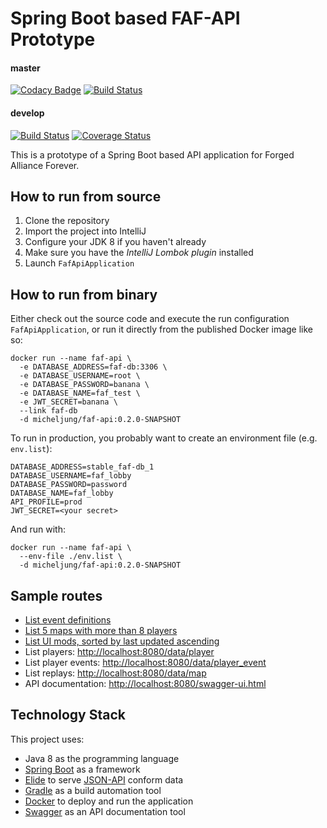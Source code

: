 # Spring Boot based FAF-API Prototype

#### master
[![Codacy Badge](https://api.codacy.com/project/badge/Grade/12eecd69a3cf4f6c96ffa043a7d70198)](https://www.codacy.com/app/micheljung/faf-java-api?utm_source=github.com&utm_medium=referral&utm_content=micheljung/faf-java-api&utm_campaign=badger)
[![Build Status](https://travis-ci.org/FAForever/downlords-faf-client.svg?branch=master)](https://travis-ci.org/FAForever/downlords-faf-client)

#### develop
[![Build Status](https://travis-ci.org/FAForever/faf-java-api.svg?branch=master)](https://travis-ci.org/FAForever/faf-java-api)
[![Coverage Status](https://coveralls.io/repos/github/FAForever/faf-java-api/badge.svg?branch=develop)](https://coveralls.io/github/FAForever/faf-java-api?branch=develop)
 
 This is a prototype of a Spring Boot based API application for Forged Alliance Forever.
 
## How to run from source

1. Clone the repository
1. Import the project into IntelliJ
1. Configure your JDK 8 if you haven't already
1. Make sure you have the _IntelliJ Lombok plugin_ installed
1. Launch `FafApiApplication`
 
## How to run from binary
 
 Either check out the source code and execute the run configuration `FafApiApplication`, or run it directly
 from the published Docker image like so:
 
```
docker run --name faf-api \
  -e DATABASE_ADDRESS=faf-db:3306 \
  -e DATABASE_USERNAME=root \
  -e DATABASE_PASSWORD=banana \
  -e DATABASE_NAME=faf_test \
  -e JWT_SECRET=banana \
  --link faf-db
  -d micheljung/faf-api:0.2.0-SNAPSHOT
```

To run in production, you probably want to create an environment file (e.g. `env.list`):

```
DATABASE_ADDRESS=stable_faf-db_1
DATABASE_USERNAME=faf_lobby
DATABASE_PASSWORD=password
DATABASE_NAME=faf_lobby
API_PROFILE=prod
JWT_SECRET=<your secret>
```

And run with:
```
docker run --name faf-api \
  --env-file ./env.list \
  -d micheljung/faf-api:0.2.0-SNAPSHOT
```

## Sample routes

* [List event definitions](http://localhost:8080/data/event_definition)
* [List 5 maps with more than 8 players](http://localhost:8080/data/map_version?filter=(maxPlayers=gt=8)&page[size]=5)
* [List UI mods, sorted by last updated ascending](http://localhost:8080/data/mod_version?filter=(type=='UI')&sort=-updateTime)
* List players: [http://localhost:8080/data/player](http://localhost:8080/data/player)
* List player events: [http://localhost:8080/data/player_event](http://localhost:8080/data/player_event)
* List replays: [http://localhost:8080/data/map](http://localhost:8080/data/map)
* API documentation: [http://localhost:8080/swagger-ui.html](http://localhost:8080/swagger-ui.html)

## Technology Stack

This project uses:

* Java 8 as the programming language
* [Spring Boot](https://projects.spring.io/spring-boot/) as a framework
* [Elide](http://elide.io/) to serve [JSON-API](http://jsonapi.org/) conform data
* [Gradle](https://gradle.org/) as a build automation tool
* [Docker](https://www.docker.com/) to deploy and run the application
* [Swagger](http://swagger.io/) as an API documentation tool
